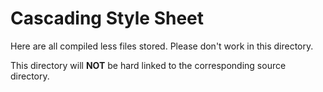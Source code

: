 # Cascading Style Sheet

Here are all compiled less files stored. Please don't work in this directory.

This directory will **NOT** be hard linked to the corresponding source directory.
